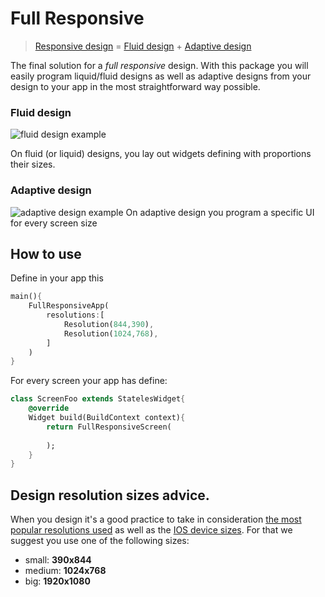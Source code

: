 # Full Responsive

> [Responsive design](https://developer.mozilla.org/en-US/docs/Learn/CSS/CSS_layout/Responsive_Design#responsive_design) = [Fluid design](https://blog.hubspot.com/website/fluid-design) + [Adaptive design](https://www.invisionapp.com/defined/adaptive-design)

The final solution for a _full responsive_ design. With this package you will easily program liquid/fluid designs as well as adaptive designs from your design to your app in the most straightforward way possible.

### Fluid design
![fluid design example](https://img.favpng.com/23/16/10/responsive-web-design-vector-graphics-electronic-media-illustration-euclidean-vector-png-favpng-MZMSfBRQ3J9jt8BsX3viNYDEJ.jpg)

On fluid (or liquid) designs, you lay out widgets defining with proportions their sizes. 
### Adaptive design
![adaptive design example](https://marketing.invisionapp-cdn.com/cms/images/lr1orcar/marketing-pages/012ecee36138fcb5d0ea06eda0c81ba6ef61f251-851x565.png?w=2000&fm=jpg&q=90)
On adaptive design you program a specific UI for every screen size

## How to use

Define in your app this
```dart
main(){
    FullResponsiveApp(
        resolutions:[
            Resolution(844,390),
            Resolution(1024,768),
        ]
    )
}
```
For every screen your app has define:
```dart
class ScreenFoo extends StatelesWidget{
    @override
    Widget build(BuildContext context){
        return FullResponsiveScreen(
            
        );
    }
}
```
## Design resolution sizes advice.

When you design it's a good practice to take in consideration [the most popular resolutions used](https://gs.statcounter.com/screen-resolution-stats/desktop/worldwide) as well as the [IOS device sizes](https://www.ios-resolution.com/). For that we suggest you use one of the following sizes:
 - small: **390x844**
 - medium: **1024x768**
 - big: **1920x1080**